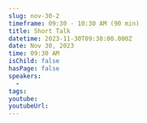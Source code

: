 ```yaml
---
slug: nov-30-2
timeframe: 09:30 - 10:30 AM (90 min)
title: Short Talk
datetime: 2023-11-30T09:30:00.000Z
date: Nov 30, 2023
time: 09:30 AM
isChild: false
hasPage: false
speakers:
  -
tags:
youtube:
youtubeUrl:
---
```

